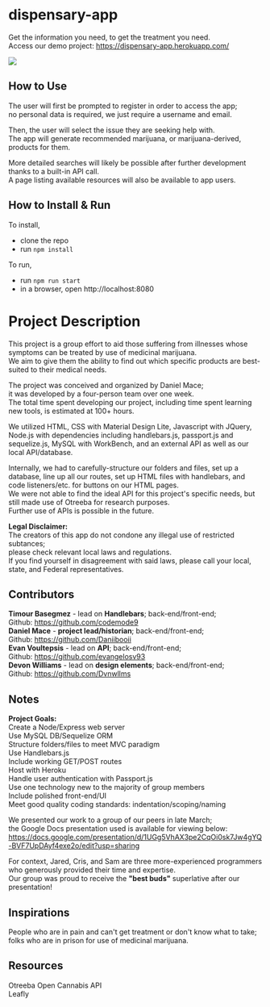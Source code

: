 # dispensary-app
Get the information you need, to get the treatment you need.<br>
Access our demo project: https://dispensary-app.herokuapp.com/<br>

<img src="https://github.com/Daniibooii/dispenasary-app/blob/master/public/images/GreenerPasturesPHImage.png"><br>

## How to Use
The user will first be prompted to register in order to access the app;<br>
no personal data is required, we just require a username and email.<br>

Then, the user will select the issue they are seeking help with.<br>
The app will generate recommended marijuana, or marijuana-derived, products for them.<br>

More detailed searches will likely be possible after further development thanks to a built-in API call.<br>
A page listing available resources will also be available to app users.<br>

## How to Install & Run
To install,
- clone the repo
- run `npm install`

To run,
- run `npm run start`
- in a browser, open http://localhost:8080

# Project Description
This project is a group effort to aid those suffering from illnesses whose symptoms can be treated by use of medicinal marijuana.<br>
We aim to give them the ability to find out which specific products are best-suited to their medical needs.<br>

The project was conceived and organized by Daniel Mace;<br>
it was developed by a four-person team over one week.<br>
The total time spent developing our project, including time spent learning new tools, is estimated at 100+ hours.<br>

We utilized HTML, CSS with Material Design Lite, Javascript with JQuery, Node.js with dependencies including handlebars.js, passport.js and sequelize.js, MySQL with WorkBench, and an external API as well as our local API/database.<br>

Internally, we had to carefully-structure our folders and files, set up a database, line up all our routes, set up HTML files with handlebars, and code listeners/etc. for buttons on our HTML pages.<br>
We were not able to find the ideal API for this project's specific needs, but still made use of Otreeba for research purposes.<br>
Further use of APIs is possible in the future.<br>

__Legal Disclaimer:__<br>
The creators of this app do not condone any illegal use of restricted subtances;<br>
please check relevant local laws and regulations.<br>
If you find yourself in disagreement with said laws, please call your local, state, and Federal representatives.<br>

## Contributors
__Timour Basegmez__ - lead on __Handlebars__; back-end/front-end;<br>
  Github: https://github.com/codemode9<br>
__Daniel Mace__ - __project lead/historian__; back-end/front-end;<br>
  Github: https://github.com/Daniibooii<br>
__Evan Voultepsis__ - lead on __API__; back-end/front-end;<br>
  Github: https://github.com/evangelosv93<br>
__Devon Williams__ - lead on __design elements__; back-end/front-end;<br>
  Github: https://github.com/Dvnwllms<br>

## Notes
__Project Goals:__<br>
Create a Node/Express web server<br>
Use MySQL DB/Sequelize ORM<br>
Structure folders/files to meet MVC paradigm<br>
Use Handlebars.js<br>
Include working GET/POST routes<br>
Host with Heroku<br>
Handle user authentication with Passport.js<br>
Use one technology new to the majority of group members<br>
Include polished front-end/UI<br>
Meet good quality coding standards: indentation/scoping/naming<br>

We presented our work to a group of our peers in late March;<br>
the Google Docs presentation used is available for viewing below:<br>
https://docs.google.com/presentation/d/1UGg5VhAX3pe2CqOi0sk7Jw4gYQ-BVF7UpDAyf4exe2o/edit?usp=sharing<br>

For context, Jared, Cris, and Sam are three more-experienced programmers who generously provided their time and expertise.<br>
Our group was proud to receive the **"best buds"** superlative after our presentation!<br>

## Inspirations
People who are in pain and can't get treatment or don't know what to take;<br>
folks who are in prison for use of medicinal marijuana.<br>

## Resources
Otreeba Open Cannabis API<br>
Leafly<br>
